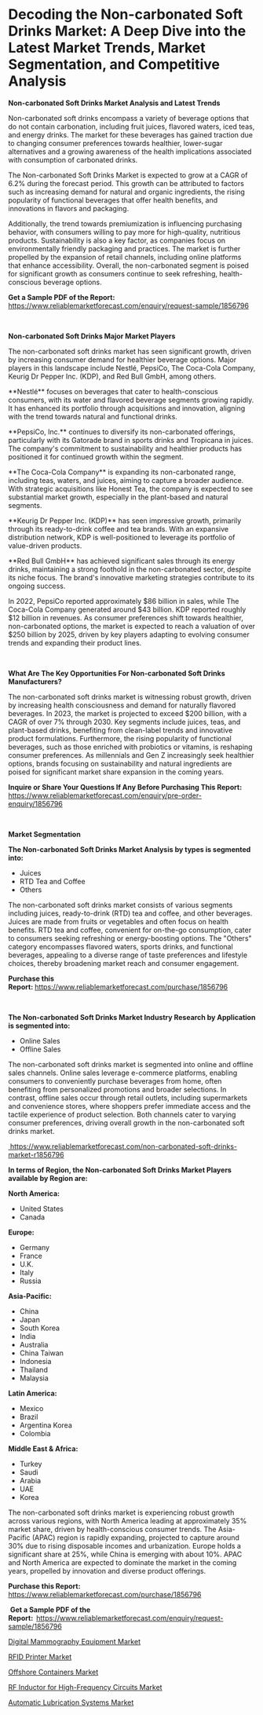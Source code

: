 <p><h1>Decoding the Non-carbonated Soft Drinks Market: A Deep Dive into the Latest Market Trends, Market Segmentation, and Competitive Analysis</h1></p><p><strong>Non-carbonated Soft Drinks Market Analysis and Latest Trends</strong></p>
<p><p>Non-carbonated soft drinks encompass a variety of beverage options that do not contain carbonation, including fruit juices, flavored waters, iced teas, and energy drinks. The market for these beverages has gained traction due to changing consumer preferences towards healthier, lower-sugar alternatives and a growing awareness of the health implications associated with consumption of carbonated drinks. </p><p>The Non-carbonated Soft Drinks Market is expected to grow at a CAGR of 6.2% during the forecast period. This growth can be attributed to factors such as increasing demand for natural and organic ingredients, the rising popularity of functional beverages that offer health benefits, and innovations in flavors and packaging. </p><p>Additionally, the trend towards premiumization is influencing purchasing behavior, with consumers willing to pay more for high-quality, nutritious products. Sustainability is also a key factor, as companies focus on environmentally friendly packaging and practices. The market is further propelled by the expansion of retail channels, including online platforms that enhance accessibility. Overall, the non-carbonated segment is poised for significant growth as consumers continue to seek refreshing, health-conscious beverage options.</p></p>
<p><strong>Get a Sample PDF of the Report:&nbsp;</strong> <a href="https://www.reliablemarketforecast.com/enquiry/request-sample/1856796?utm_campaign=1755&utm_medium=2&utm_source=Github&utm_content=ia&utm_term=20102024&utm_id=non-carbonated-soft-drinks">https://www.reliablemarketforecast.com/enquiry/request-sample/1856796</a></p>
<p>&nbsp;</p>
<p><strong>Non-carbonated Soft Drinks Major Market Players</strong></p>
<p><p>The non-carbonated soft drinks market has seen significant growth, driven by increasing consumer demand for healthier beverage options. Major players in this landscape include Nestlé, PepsiCo, The Coca-Cola Company, Keurig Dr Pepper Inc. (KDP), and Red Bull GmbH, among others.</p><p>**Nestlé** focuses on beverages that cater to health-conscious consumers, with its water and flavored beverage segments growing rapidly. It has enhanced its portfolio through acquisitions and innovation, aligning with the trend towards natural and functional drinks.</p><p>**PepsiCo, Inc.** continues to diversify its non-carbonated offerings, particularly with its Gatorade brand in sports drinks and Tropicana in juices. The company's commitment to sustainability and healthier products has positioned it for continued growth within the segment.</p><p>**The Coca-Cola Company** is expanding its non-carbonated range, including teas, waters, and juices, aiming to capture a broader audience. With strategic acquisitions like Honest Tea, the company is expected to see substantial market growth, especially in the plant-based and natural segments.</p><p>**Keurig Dr Pepper Inc. (KDP)** has seen impressive growth, primarily through its ready-to-drink coffee and tea brands. With an expansive distribution network, KDP is well-positioned to leverage its portfolio of value-driven products.</p><p>**Red Bull GmbH** has achieved significant sales through its energy drinks, maintaining a strong foothold in the non-carbonated sector, despite its niche focus. The brand's innovative marketing strategies contribute to its ongoing success.</p><p>In 2022, PepsiCo reported approximately $86 billion in sales, while The Coca-Cola Company generated around $43 billion. KDP reported roughly $12 billion in revenues. As consumer preferences shift towards healthier, non-carbonated options, the market is expected to reach a valuation of over $250 billion by 2025, driven by key players adapting to evolving consumer trends and expanding their product lines.</p></p>
<p>&nbsp;</p>
<p><strong>What Are The Key Opportunities For Non-carbonated Soft Drinks Manufacturers?</strong></p>
<p><p>The non-carbonated soft drinks market is witnessing robust growth, driven by increasing health consciousness and demand for naturally flavored beverages. In 2023, the market is projected to exceed $200 billion, with a CAGR of over 7% through 2030. Key segments include juices, teas, and plant-based drinks, benefiting from clean-label trends and innovative product formulations. Furthermore, the rising popularity of functional beverages, such as those enriched with probiotics or vitamins, is reshaping consumer preferences. As millennials and Gen Z increasingly seek healthier options, brands focusing on sustainability and natural ingredients are poised for significant market share expansion in the coming years.</p></p>
<p><strong>Inquire or Share Your Questions If Any Before Purchasing This Report:</strong> <a href="https://www.reliablemarketforecast.com/enquiry/pre-order-enquiry/1856796?utm_campaign=1755&utm_medium=2&utm_source=Github&utm_content=ia&utm_term=20102024&utm_id=non-carbonated-soft-drinks">https://www.reliablemarketforecast.com/enquiry/pre-order-enquiry/1856796</a></p>
<p>&nbsp;</p>
<p><strong>Market Segmentation</strong></p>
<p><strong>The Non-carbonated Soft Drinks Market Analysis by types is segmented into:</strong></p>
<p><ul><li>Juices</li><li>RTD Tea and Coffee</li><li>Others</li></ul></p>
<p><p>The non-carbonated soft drinks market consists of various segments including juices, ready-to-drink (RTD) tea and coffee, and other beverages. Juices are made from fruits or vegetables and often focus on health benefits. RTD tea and coffee, convenient for on-the-go consumption, cater to consumers seeking refreshing or energy-boosting options. The "Others" category encompasses flavored waters, sports drinks, and functional beverages, appealing to a diverse range of taste preferences and lifestyle choices, thereby broadening market reach and consumer engagement.</p></p>
<p><strong>Purchase this Report:&nbsp;</strong><a href="https://www.reliablemarketforecast.com/purchase/1856796?utm_campaign=1755&utm_medium=2&utm_source=Github&utm_content=ia&utm_term=20102024&utm_id=non-carbonated-soft-drinks">https://www.reliablemarketforecast.com/purchase/1856796</a></p>
<p>&nbsp;</p>
<p><strong>The Non-carbonated Soft Drinks Market Industry Research by Application is segmented into:</strong></p>
<p><ul><li>Online Sales</li><li>Offline Sales</li></ul></p>
<p><p>The non-carbonated soft drinks market is segmented into online and offline sales channels. Online sales leverage e-commerce platforms, enabling consumers to conveniently purchase beverages from home, often benefiting from personalized promotions and broader selections. In contrast, offline sales occur through retail outlets, including supermarkets and convenience stores, where shoppers prefer immediate access and the tactile experience of product selection. Both channels cater to varying consumer preferences, driving overall growth in the non-carbonated soft drinks market.</p></p>
<p><a href="https://www.reliablemarketforecast.com/non-carbonated-soft-drinks-market-r1856796?utm_campaign=1755&utm_medium=2&utm_source=Github&utm_content=ia&utm_term=20102024&utm_id=non-carbonated-soft-drinks">&nbsp;https://www.reliablemarketforecast.com/non-carbonated-soft-drinks-market-r1856796</a></p>
<p><strong>In terms of Region, the Non-carbonated Soft Drinks Market Players available by Region are:</strong></p>
<p>
    <p> <strong> North America: </strong>
        <ul>
            <li>United States</li>
            <li>Canada</li>
        </ul>
        </p> 
    <p> <strong> Europe: </strong>
        <ul>
            <li>Germany</li>
            <li>France</li>
            <li>U.K.</li>
            <li>Italy</li>
            <li>Russia</li>
        </ul>
        </p> 
    <p> <strong> Asia-Pacific: </strong>
        <ul>
            <li>China</li>
            <li>Japan</li>
            <li>South Korea</li>
            <li>India</li>
            <li>Australia</li>
            <li>China Taiwan</li>
            <li>Indonesia</li>
            <li>Thailand</li>
            <li>Malaysia</li>
        </ul>
        </p> 
    <p> <strong> Latin America: </strong>
        <ul>
            <li>Mexico</li>
            <li>Brazil</li>
            <li>Argentina Korea</li>
            <li>Colombia</li>
        </ul>
        </p> 
    <p> <strong> Middle East & Africa: </strong>
        <ul>
            <li>Turkey</li>
            <li>Saudi</li>
            <li>Arabia</li>
            <li>UAE</li>
            <li>Korea</li>
        </ul>
    </p>
    </p>
<p><p>The non-carbonated soft drinks market is experiencing robust growth across various regions, with North America leading at approximately 35% market share, driven by health-conscious consumer trends. The Asia-Pacific (APAC) region is rapidly expanding, projected to capture around 30% due to rising disposable incomes and urbanization. Europe holds a significant share at 25%, while China is emerging with about 10%. APAC and North America are expected to dominate the market in the coming years, propelled by innovation and diverse product offerings.</p></p>
<p><strong>Purchase this Report: </strong><a href="https://www.reliablemarketforecast.com/purchase/1856796?utm_campaign=1755&utm_medium=2&utm_source=Github&utm_content=ia&utm_term=20102024&utm_id=non-carbonated-soft-drinks">https://www.reliablemarketforecast.com/purchase/1856796</a></p>
<p>&nbsp;<strong>Get a Sample PDF of the Report:&nbsp;&nbsp;</strong><a href="https://www.reliablemarketforecast.com/enquiry/request-sample/1856796?utm_campaign=1755&utm_medium=2&utm_source=Github&utm_content=ia&utm_term=20102024&utm_id=non-carbonated-soft-drinks">https://www.reliablemarketforecast.com/enquiry/request-sample/1856796</a></p>
<p><strong></strong></p>
<p><p><a href="https://www.linkedin.com/pulse/market-leaders-laggards-global-digital-mammography-equipment-huatf?utm_campaign=1755&utm_medium=2&utm_source=Github&utm_content=ia&utm_term=20102024&utm_id=non-carbonated-soft-drinks">Digital Mammography Equipment Market</a></p><p><a href="https://www.linkedin.com/pulse/global-rfid-printer-market-product-types-applications-regional-7azpf?utm_campaign=1755&utm_medium=2&utm_source=Github&utm_content=ia&utm_term=20102024&utm_id=non-carbonated-soft-drinks">RFID Printer Market</a></p><p><a href="https://www.linkedin.com/pulse/strategic-market-insights-navigating-global-offshore-containers-feuvf?utm_campaign=1755&utm_medium=2&utm_source=Github&utm_content=ia&utm_term=20102024&utm_id=non-carbonated-soft-drinks">Offshore Containers Market</a></p><p><a href="https://github.com/JudyWalsh475/Market-Research-Report-List-1/blob/main/rf-inductor-for-high-frequency-circuits-market.md?utm_campaign=1755&utm_medium=2&utm_source=Github&utm_content=ia&utm_term=20102024&utm_id=non-carbonated-soft-drinks">RF Inductor for High-Frequency Circuits Market</a></p><p><a href="https://www.linkedin.com/pulse/market-insights-global-automatic-lubrication-systems-forecast-31ajf?utm_campaign=1755&utm_medium=2&utm_source=Github&utm_content=ia&utm_term=20102024&utm_id=non-carbonated-soft-drinks">Automatic Lubrication Systems Market</a></p></p>